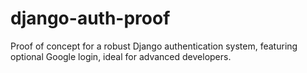 # django-auth-proof
Proof of concept for a robust Django authentication system, featuring optional Google login, ideal for advanced developers.
